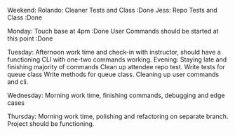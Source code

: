 Weekend:
Rolando: Cleaner Tests and Class :Done
Jess: Repo Tests and Class :Done

Monday:
Touch base at 4pm :Done
User Commands should be started at this point :Done

Tuesday:
Afternoon work time and check-in with instructor,
should have a functioning CLI with one-two commands working.
Evening: Staying late and finishing majority of commands
Clean up attendee repo test.
Write tests for queue class
Write methods for queue class.
Cleaning up user commands and cli.


Wednesday:
Morning work time, finishing commands, debugging and edge cases

Thursday:
Morning work time, polishing and refactoring on separate branch.
Project should be functioning.
